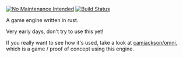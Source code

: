 [![No Maintenance Intended](http://unmaintained.tech/badge.svg)](http://unmaintained.tech/)
[![Build Status](https://travis-ci.org/camjackson/oxen.svg?branch=master)](https://travis-ci.org/camjackson/oxen)

A game engine written in rust.

Very early days, don't try to use this yet!

If you really want to see how it's used, take a look at [camjackson/omni](https://github.com/camjackson/omni),
which is a game / proof of concept using this engine.
